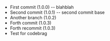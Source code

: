 - First commit (1.0.0) -- blahblah
- Second commit (1.0.1) -- second commit base
- Another branch (1.0.2)
- Forth commit (1.0.3)
- Forth recommit (1.0.3)
- Test for codebrag